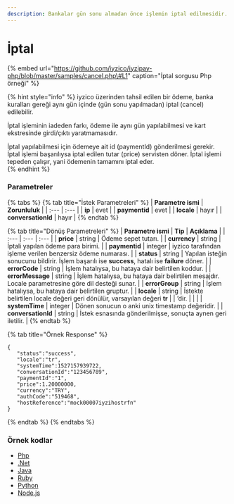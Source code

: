 ```yaml
---
description: Bankalar gün sonu almadan önce işlemin iptal edilmesidir.
---
```


# İptal

{% embed url="https://github.com/iyzico/iyzipay-php/blob/master/samples/cancel.php\#L1" caption="İptal sorgusu Php örneği" %}

{% hint style="info" %}
iyzico üzerinden tahsil edilen bir ödeme, banka kuralları gereği aynı gün içinde \(gün sonu yapılmadan\) iptal \(cancel\) edilebilir.

İptal işleminin iadeden farkı, ödeme ile aynı gün yapılabilmesi ve kart ekstresinde girdi/çıktı yaratmamasıdır. 

İptal yapılabilmesi için ödemeye ait id \(paymentId\) gönderilmesi gerekir. İptal işlemi başarılıysa iptal edilen tutar \(price\) servisten döner. İptal işlemi tepeden çalışır, yani ödemenin tamamını iptal eder.  
{% endhint %}

### Parametreler





{% tabs %}
{% tab title="İstek Parametreleri" %}
| **Parametre ismi** | **Zorunluluk** |
| :--- | :--- |
| **ip** | evet |
| **paymentid** | evet |
| **locale** | hayır |
| **conversationId** | hayır |
{% endtab %}

{% tab title="Dönüş Parametreleri" %}
| **Parametre ismi** | **Tip** | **Açıklama** |
| :--- | :--- | :--- |
| **price** | string | Ödeme sepet tutarı. |
| **currency** | string | İptali yapılan ödeme para birimi. |
| **paymentid** | integer | iyzico tarafından işleme verilen benzersiz ödeme numarası. |
| **status** | string | Yapılan isteğin sonucunu bildirir. İşlem başarılı ise **success**, hatalı ise **failure** döner. |
| **errorCode** | string | İşlem hatalıysa, bu hataya dair belirtilen koddur. |
| **errorMessage** | string | İşlem hatalıysa, bu hataya dair belirtilen mesajdır. Locale parametresine göre dil desteği sunar. |
| **errorGroup** | string | İşlem hatalıysa, bu hataya dair belirtilen gruptur. |
| **locale** | string | İstekte belirtilen locale değeri geri dönülür, varsayılan değeri **tr** |
| ’dir. |  |  |
| **systemTime** | integer | Dönen sonucun o anki unix timestamp değeridir. |
| **conversationId** | string | İstek esnasında gönderilmişse, sonuçta aynen geri iletilir. |
{% endtab %}

{% tab title="Örnek Response" %}
```text
{  
   "status":"success",
   "locale":"tr",
   "systemTime":1527157939722,
   "conversationId":"123456789",
   "paymentId":"1",
   "price":1.20000000,
   "currency":"TRY",
   "authCode":"519468",
   "hostReference":"mock00007iyzihostrfn"
}
```
{% endtab %}
{% endtabs %}

### Örnek kodlar

* [Php](https://github.com/iyzico/iyzipay-php/blob/master/samples/cancel.php#L1)
* [.Net](https://github.com/iyzico/iyzipay-dotnet/blob/master/Iyzipay.Samples/CancelSample.cs#L10)
* [Java](https://github.com/iyzico/iyzipay-java/blob/master/src/test/java/com/iyzipay/sample/CancelSample.java#L14)
* [Ruby](https://github.com/iyzico/iyzipay-ruby/blob/master/spec/cancel_spec.rb#L13)
* [Python](https://github.com/iyzico/iyzipay-python/blob/master/samples/cancel.py#L11)
* [Node.js](https://github.com/iyzico/iyzipay-node/blob/master/samples/IyzipaySamples.js#L151)


